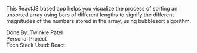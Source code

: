 This ReactJS based app helps you visualize the process of sorting an unsorted array using bars of different lengths to signify the different magnitudes of the numbers stored in the array, using bubblesort algorithm.

Done By: Twinkle Patel  
Personal Project  
Tech Stack Used: React.


